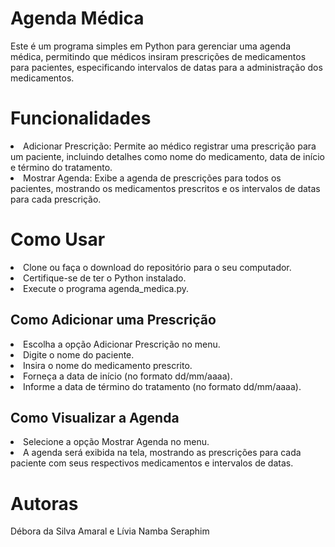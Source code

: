 # Agenda Médica
Este é um programa simples em Python para gerenciar uma agenda médica, permitindo que médicos insiram prescrições de medicamentos para pacientes, especificando intervalos de datas para a administração dos medicamentos.

# Funcionalidades
<li>Adicionar Prescrição: Permite ao médico registrar uma prescrição para um paciente, incluindo detalhes como nome do medicamento, data de início e término do tratamento.</li>
<li>Mostrar Agenda: Exibe a agenda de prescrições para todos os pacientes, mostrando os medicamentos prescritos e os intervalos de datas para cada prescrição.</li>

# Como Usar
<li>Clone ou faça o download do repositório para o seu computador.</li>
<li>Certifique-se de ter o Python instalado.</li>
<li>Execute o programa agenda_medica.py.</li>

<h2>Como Adicionar uma Prescrição</h2>
<li>Escolha a opção Adicionar Prescrição no menu.</li>
<li>Digite o nome do paciente.</li>
<li>Insira o nome do medicamento prescrito.</li>
<li>Forneça a data de início (no formato dd/mm/aaaa).</li>
<li>Informe a data de término do tratamento (no formato dd/mm/aaaa).</li>

<h2>Como Visualizar a Agenda</h2>
<li>Selecione a opção Mostrar Agenda no menu.</li>
<li>A agenda será exibida na tela, mostrando as prescrições para cada paciente com seus respectivos medicamentos e intervalos de datas.</li>

# Autoras
Débora da Silva Amaral e Lívia Namba Seraphim

